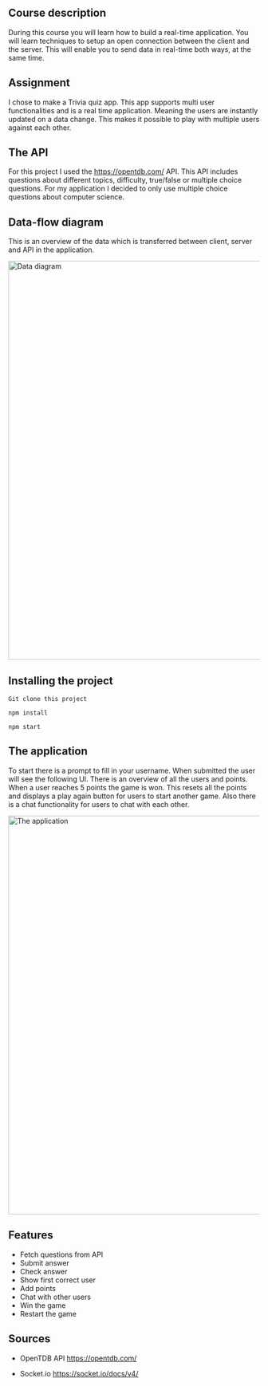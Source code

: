 ## Course description

During this course you will learn how to build a real-time application. You will learn techniques to setup an open connection between the client and the server. This will enable you to send data in real-time both ways, at the same time.


## Assignment

I chose to make a Trivia quiz app. This app supports multi user functionalities and is a real time application. Meaning the users are instantly updated on a data change. This makes it possible to play with multiple users against each other. 

## The API

For this project I used the https://opentdb.com/ API. This API includes questions about different topics, difficulty, true/false or multiple choice questions. For my application I decided to only use multiple choice questions about computer science. 

## Data-flow diagram

This is an overview of the data which is transferred between client, server and API in the application. 

<img width="800" alt="Data diagram" src="https://github.com/Joepkl/real-time-web-2223/assets/74242736/00ca10c8-97cc-4615-9d9e-1027076db59e">


## Installing the project

```
Git clone this project
```
```
npm install
```
```
npm start
```

## The application

To start there is a prompt to fill in your username. When submitted the user will see the following UI. There is an overview of all the users and points. When a user reaches 5 points the game is won. This resets all the points and displays a play again button for users to start another game. Also there is a chat functionality for users to chat with each other. 

<img width="800" alt="The application" src="https://github.com/Joepkl/real-time-web-2223/assets/74242736/79e8ecd2-731e-49b5-831a-d40b71aa72b3">



## Features
- Fetch questions from API
- Submit answer
- Check answer
- Show first correct user
- Add points
- Chat with other users
- Win the game
- Restart the game


## Sources

- OpenTDB API
https://opentdb.com/

- Socket.io
https://socket.io/docs/v4/



<!-- Here are some hints for your projects Readme.md! -->

<!-- Start out with a title and a description -->

<!-- Add a nice image here at the end of the week, showing off your shiny frontend 📸 -->

<!-- Add a link to your live demo in Github Pages 🌐-->

<!-- replace the code in the /docs folder with your own, so you can showcase your work with GitHub Pages 🌍 -->

<!-- Maybe a table of contents here? 📚 -->

<!-- ☝️ replace this description with a description of your own work -->

<!-- How about a section that describes how to install this project? 🤓 -->

<!-- ...but how does one use this project? What are its features 🤔 -->

<!-- What external data source is featured in your project and what are its properties 🌠 -->

<!-- This would be a good place for your data life cycle ♻️-->

<!-- Maybe a checklist of done stuff and stuff still on your wishlist? ✅ -->

<!-- We all stand on the shoulders of giants, please link all the sources you used in to create this project. -->

<!-- How about a license here? When in doubt use MIT. 📜  -->
